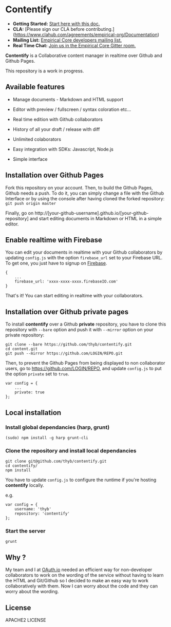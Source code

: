 Contentify
==========

- **Getting Started:** [Start here with this doc.](https://github.com/empirical-org/Documentation/tree/master/Getting-Started) 
- **CLA:** [Please sign our CLA before contributing.] (https://www.clahub.com/agreements/empirical-org/Documentation)
- **Mailing List:** [Empirical Core developers mailing list.](https://groups.google.com/forum/#!forum/empirical-core)
- **Real Time Chat:** [Join us in the Empirical Core Gitter room.](https://gitter.im/empirical-org)


**Contentify** is a Collaborative content manager in realtime over Github and Github Pages.

This repository is a work in progress.

Available features
------------------

* Manage documents - Markdown and HTML support

* Editor with preview / fullscreen / syntax coloration etc...

* Real time edition with Github collaborators

* History of all your draft / release with diff

* Unlimited colaborators

* Easy integration with SDKs: Javascript, Node.js

* Simple interface

Installation over Github Pages
------------------------------

Fork this repository on your account. Then, to build the Github Pages, Github needs a push. To do it, you can simply change a file with the Github Interface or by using the console after having cloned the forked repository: `git push origin master`

Finally, go on http://[your-github-username].github.io/[your-github-repository] and start editing documents in Markdown or HTML in a simple editor.

Enable realtime with Firebase
-----------------------------

You can edit your documents in realtime with your Github collaborators by updating `config.js` with the option `firebase_url` set to your Firebase URL. To get one, you just have to signup on [Firebase](https://firebase.com).

    {
        ...
        firebase_url: 'xxxx-xxxx-xxxx.firebaseIO.com'
    }

That's it! You can start editing in realtime with your collaborators.

Installation over Github private pages
--------------------------------------

To install **contentify** over a Github **private** repository, you have to clone this repository with `--bare` option and push it with `--mirror` option on your private repository:

    git clone --bare https://github.com/thyb/contentify.git
    cd content.git
    git push --mirror https://github.com/LOGIN/REPO.git

Then, to prevent the Github Pages from being displayed to non collaborator users, go to https://github.com/LOGIN/REPO, and update `config.js` to put the option `private` set to `true`.

    var config = {
        ...
        private: true
    };

Local installation
------------------

### Install global dependancies (harp, grunt)

    (sudo) npm install -g harp grunt-cli

### Clone the repository and install local dependancies

    git clone git@github.com/thyb/contentify.git
    cd contentify/
    npm install

You have to update `config.js` to configure the runtime if you're hosting **contentify** locally.

e.g.

    var config = {
        username: 'thyb'
        repository: 'contentify'
    };

### Start the server

    grunt

Why ?
-----

My team and I at [OAuth.io](https://oauth.io) needed an efficient way for non-developer collaborators to work on the wording of the service without having to learn the HTML and Git/Github so I decided to make an easy way to work collaboratively with them. Now I can worry about the code and they can worry about the wording.

License
-------

APACHE2 LICENSE
